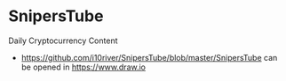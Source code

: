 # SnipersTube
Daily Cryptocurrency Content


* https://github.com/i10river/SnipersTube/blob/master/SnipersTube can be opened in https://www.draw.io

